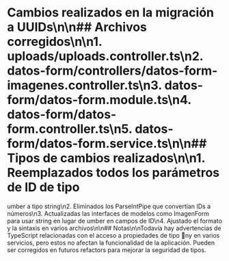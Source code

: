 # Cambios realizados en la migración a UUIDs\n\n## Archivos corregidos\n\n1. uploads/uploads.controller.ts\n2. datos-form/controllers/datos-form-imagenes.controller.ts\n3. datos-form/datos-form.module.ts\n4. datos-form/datos-form.controller.ts\n5. datos-form/datos-form.service.ts\n\n## Tipos de cambios realizados\n\n1. Reemplazados todos los parámetros de ID de tipo 
umber a tipo string\n2. Eliminados los ParseIntPipe que convertían IDs a números\n3. Actualizadas las interfaces de modelos como ImagenForm para usar string en lugar de 
umber en campos de ID\n4. Ajustado el formato y la sintaxis en varios archivos\n\n## Notas\n\nTodavía hay advertencias de TypeScript relacionadas con el acceso a propiedades de tipo ny en varios servicios, pero estos no afectan la funcionalidad de la aplicación. Pueden ser corregidos en futuros refactors para mejorar la seguridad de tipos.
